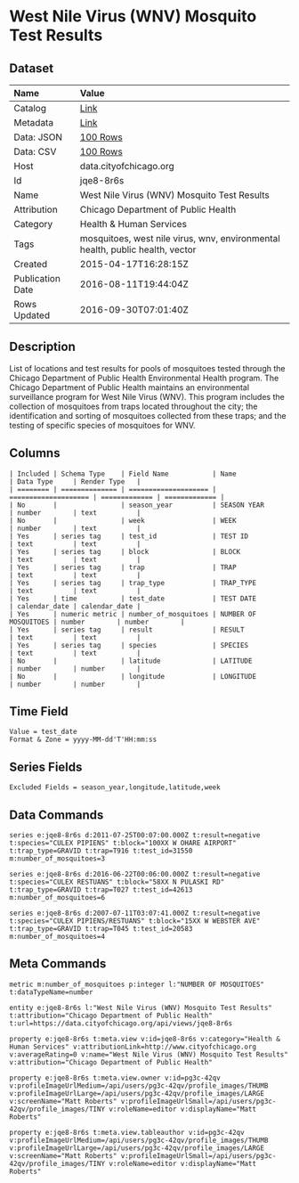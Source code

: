 # West Nile Virus (WNV) Mosquito Test Results

## Dataset

| Name | Value |
| :--- | :---- |
| Catalog | [Link](https://catalog.data.gov/dataset/wnv-mosquito-test-results-42116) |
| Metadata | [Link](https://data.cityofchicago.org/api/views/jqe8-8r6s) |
| Data: JSON | [100 Rows](https://data.cityofchicago.org/api/views/jqe8-8r6s/rows.json?max_rows=100) |
| Data: CSV | [100 Rows](https://data.cityofchicago.org/api/views/jqe8-8r6s/rows.csv?max_rows=100) |
| Host | data.cityofchicago.org |
| Id | jqe8-8r6s |
| Name | West Nile Virus (WNV) Mosquito Test Results |
| Attribution | Chicago Department of Public Health |
| Category | Health & Human Services |
| Tags | mosquitoes, west nile virus, wnv, environmental health, public health, vector |
| Created | 2015-04-17T16:28:15Z |
| Publication Date | 2016-08-11T19:44:04Z |
| Rows Updated | 2016-09-30T07:01:40Z |

## Description

List of locations and test results for pools of mosquitoes tested through the Chicago Department of Public Health Environmental Health program. The Chicago Department of Public Health maintains an environmental surveillance program for West Nile Virus (WNV).  This program includes the collection of mosquitoes from traps located throughout the city; the identification and sorting of mosquitoes collected from these traps; and the testing of specific species of mosquitoes for WNV.

## Columns

```ls
| Included | Schema Type    | Field Name           | Name                 | Data Type     | Render Type   |
| ======== | ============== | ==================== | ==================== | ============= | ============= |
| No       |                | season_year          | SEASON YEAR          | number        | text          |
| No       |                | week                 | WEEK                 | number        | text          |
| Yes      | series tag     | test_id              | TEST ID              | text          | text          |
| Yes      | series tag     | block                | BLOCK                | text          | text          |
| Yes      | series tag     | trap                 | TRAP                 | text          | text          |
| Yes      | series tag     | trap_type            | TRAP_TYPE            | text          | text          |
| Yes      | time           | test_date            | TEST DATE            | calendar_date | calendar_date |
| Yes      | numeric metric | number_of_mosquitoes | NUMBER OF MOSQUITOES | number        | number        |
| Yes      | series tag     | result               | RESULT               | text          | text          |
| Yes      | series tag     | species              | SPECIES              | text          | text          |
| No       |                | latitude             | LATITUDE             | number        | number        |
| No       |                | longitude            | LONGITUDE            | number        | number        |
```

## Time Field

```ls
Value = test_date
Format & Zone = yyyy-MM-dd'T'HH:mm:ss
```

## Series Fields

```ls
Excluded Fields = season_year,longitude,latitude,week
```

## Data Commands

```ls
series e:jqe8-8r6s d:2011-07-25T00:07:00.000Z t:result=negative t:species="CULEX PIPIENS" t:block="100XX W OHARE AIRPORT" t:trap_type=GRAVID t:trap=T916 t:test_id=31550 m:number_of_mosquitoes=3

series e:jqe8-8r6s d:2016-06-22T00:06:00.000Z t:result=negative t:species="CULEX RESTUANS" t:block="58XX N PULASKI RD" t:trap_type=GRAVID t:trap=T027 t:test_id=42613 m:number_of_mosquitoes=6

series e:jqe8-8r6s d:2007-07-11T03:07:41.000Z t:result=negative t:species="CULEX PIPIENS/RESTUANS" t:block="15XX W WEBSTER AVE" t:trap_type=GRAVID t:trap=T045 t:test_id=20583 m:number_of_mosquitoes=4
```

## Meta Commands

```ls
metric m:number_of_mosquitoes p:integer l:"NUMBER OF MOSQUITOES" t:dataTypeName=number

entity e:jqe8-8r6s l:"West Nile Virus (WNV) Mosquito Test Results" t:attribution="Chicago Department of Public Health" t:url=https://data.cityofchicago.org/api/views/jqe8-8r6s

property e:jqe8-8r6s t:meta.view v:id=jqe8-8r6s v:category="Health & Human Services" v:attributionLink=http://www.cityofchicago.org v:averageRating=0 v:name="West Nile Virus (WNV) Mosquito Test Results" v:attribution="Chicago Department of Public Health"

property e:jqe8-8r6s t:meta.view.owner v:id=pg3c-42qv v:profileImageUrlMedium=/api/users/pg3c-42qv/profile_images/THUMB v:profileImageUrlLarge=/api/users/pg3c-42qv/profile_images/LARGE v:screenName="Matt Roberts" v:profileImageUrlSmall=/api/users/pg3c-42qv/profile_images/TINY v:roleName=editor v:displayName="Matt Roberts"

property e:jqe8-8r6s t:meta.view.tableauthor v:id=pg3c-42qv v:profileImageUrlMedium=/api/users/pg3c-42qv/profile_images/THUMB v:profileImageUrlLarge=/api/users/pg3c-42qv/profile_images/LARGE v:screenName="Matt Roberts" v:profileImageUrlSmall=/api/users/pg3c-42qv/profile_images/TINY v:roleName=editor v:displayName="Matt Roberts"
```